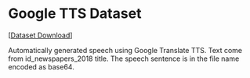# Google TTS Dataset

[[Dataset Download](https://depia.wiki/files/gtts-500k.zip)]

Automatically generated speech using Google Translate TTS. Text come from id_newspapers_2018 title. The speech sentence is in the file name encoded as base64.
